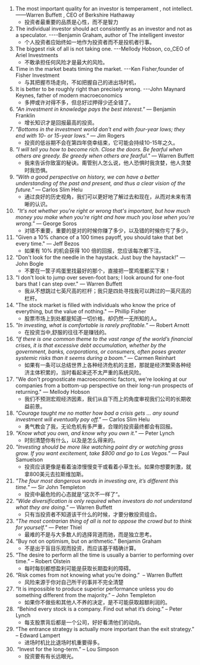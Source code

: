 1. The most important quality for an investor is temperament , not intellect.   ——Warren Buffett , CEO of Berkshire Hathaway
	- 投资者最重要的品质是心性，而不是智力
2. The individual investor should act consistently as an investor and not as a speculator. ----Benjamin Graham, author of The intelligent investor
	- 个人投资者应始终如一地作为投资者而不是投机者行事。
3. The biggest risk of all is not taking one. ---Mellody Hobson, co_CEO of Ariel Investments
	- 不敢承担任何风险才是最大的风险。
4. Time in the market beats timing the market. ---Ken Fisher,founder of Fisher Investment
	- 与其把握市场走向，不如把握自己的进出场时机，
5. It is better to be roughly right than precisely wrong. ---John Maynard Keynes, father of modern macroeconomics
	- 多押或许对得不多，但总好过押得少还全错了。
6. _"An investment in knowledge pays the best interest."_ — Benjamin Franklin
	- 增长知识才是回报最高的投资。
7. _"Bottoms in the investment world don't end with four-year lows; they end with 10- or 15-year lows."_ — Jim Rogers
	- 投资的低谷期不会在第四年侥幸结束，它可能会持续10-15年之久。
8. _"I will tell you how to become rich. Close the doors. Be fearful when others are greedy. Be greedy when others are fearful."_ — Warren Buffett
	- 我来告诉你致富的秘诀。甭管别人怎么说，他人恐惧时我贪婪，他人贪婪时我恐惧。
9. _"With a good perspective on history, we can have a better understanding of the past and present, and thus a clear vision of the future."_ — Carlos Slim Helu
	- 通过良好的历史视角，我们可以更好地了解过去和现在，从而对未来有清晰的认识。
10.  _"It's not whether you're right or wrong that's important, but how much money you make when you're right and how much you lose when you're wrong."_ — George Soros
	- 对错不重要，重要的是对的时候你赚了多少，以及错的时候你亏了多少。
11. "Given a 10% chance of a 100 times payoff, you should take that bet every time." — Jeff Bezos
	- 如果有 10% 的机会获得 100 倍的回报，您应该每次都下注。
12. "Don't look for the needle in the haystack. Just buy the haystack!" — John Bogle
	- 不要在一筐子鸡蛋里找最好的那个，直接把一筐鸡蛋都买下来！
13. "I don't look to jump over seven-foot bars; I look around for one-foot bars that I can step over." — Warren Buffett
	- 我从不想跳过七英尺高的栏杆；我只是四处寻找我可以跨过的一英尺高的栏杆。
14. "The stock market is filled with individuals who know the price of everything, but the value of nothing." — Phillip Fisher
	- 股票市场上到处都是知道一切价格，却仍然一无所知的人。
15. _"In investing, what is comfortable is rarely profitable."_ — Robert Arnott
	- 在投资当中,舒服的往往不是赚钱的。
16. _"If there is one common theme to the vast range of the world’s financial crises, it is that excessive debt accumulation, whether by the government, banks, corporations, or consumers, often poses greater systemic risks than it seems during a boom."_ — Carmen Reinhart
	- 如果有一条可以总结世界上各种经济危机的主题，那就是经济繁荣各种经济主体积累的，当时看起来还不太严重的系统风险。
17. "We don't prognosticate macroeconomic factors, we're looking at our companies from a bottom-up perspective on their long-run prospects of returning." — Mellody Hobson
	- 我们不预测宏观经济因素，我们从自下而上的角度审视我们公司的长期收益前景。
18. _"Courage taught me no matter how bad a crisis gets ... any sound investment will eventually pay off."_ — Carlos Slim Helu
	- 勇气教会了我，无论危机有多严重，合理的投资最终都会有回报。
19. _"Know what you own, and know why you own it."_ — Peter Lynch
	- 时刻清楚你有什么，以及是怎么得来的。
20. _"Investing should be more like watching paint dry or watching grass grow. If you want excitement, take $800 and go to Las Vegas."_ — Paul Samuelson
	- 投资应该更像是看着油漆慢慢变干或看着小草生长。如果你想要刺激，就拿800美元去拉斯维加斯。
21. _"The four most dangerous words in investing are, it’s different this time."_ — Sir John Templeton
	- 投资中最危险的心态就是“这次不一样了“。
22. _"Wide diversification is only required when investors do not understand what they are doing."_ — Warren Buffett
	- 只有当投资者不知道该干什么的时候，才要分散投资组合。
23. _"The most contrarian thing of all is not to oppose the crowd but to think for yourself."_ — Peter Thiel
	- 最难的不是与大多数人的选择背道而驰，而是独立思考。
24. “Buy not on optimism, but on arithmetic.”  Benjamin Graham
	- 不是出于盲目乐观而投资，而应该基于精确计算。
25. “The desire to perform all the time is usually a barrier to performing over time.” – Robert Olstein
	- 每时每刻都想盈利可能是获取长期盈利的障碍。
26. “Risk comes from not knowing what you’re doing.”  – Warren Buffett
	- 风险来源于你对自己所干的事并不完全清楚
27. “It is impossible to produce superior performance unless you do something different from the majority.” – John Templeton
	- 如果你不做些和其他人不养的决定，是不可能获取超额利润的。
28.  “Behind every stock is a company. Find out what it’s doing.” – Peter Lynch
	- 每支股票背后都是一个公司，好好看清他们的动向。
29. “The entrance strategy is actually more important than the exit strategy.” – Edward Lampert
	- 进场时机比比退场时机重要得多。
30.  “Invest for the long-term.” – Lou Simpson
	- 投资要有有长远眼光。